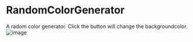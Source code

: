 # RandomColorGenerator
A radom color generator. Click the button will change the backgroundcolor.
![image](https://user-images.githubusercontent.com/32544961/125367925-b72e7d00-e353-11eb-83eb-3a069ec57d6b.png)
